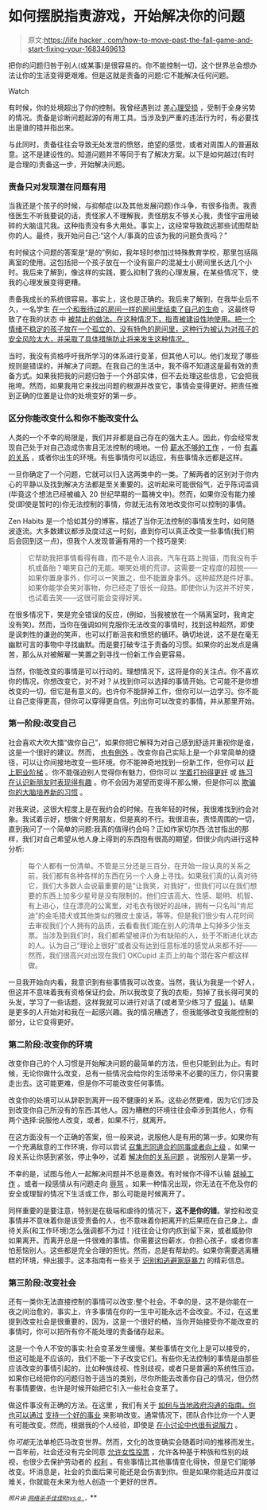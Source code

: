 # 如何摆脱指责游戏，开始解决你的问题

> 原文:[https://life hacker . com/how-to-move-past-the-fall-game-and-start-fixing-your-1683469613](https://lifehacker.com/how-to-move-past-the-blame-game-and-start-fixing-your-1683469613)

把你的问题归咎于别人(或某事)是很容易的。你不能控制一切，这个世界总会想办法让你的生活变得更艰难。但是这就是责备的问题:它不能解决任何问题。

Watch

有时候，你的处境超出了你的控制。我曾经遇到过 [差](https://lifehacker.com/the-financial-advice-im-glad-i-ignored-when-i-was-brok-1492198947)[心理受损](http://lifehacker.com/five-lessons-i-learned-from-dealing-with-depression-1595249546) ，受制于全身劣势的情况。责备是诊断问题起源的有用工具。当涉及到严重的违法行为时，有必要找出是谁的错并指出来。

与此同时，责备往往会导致无处发泄的愤怒，绝望的感觉，或者对周围人的普遍敌意。这不是建设性的。知道问题并不等同于有了解决方案。以下是如何越过(有时是合理的)责备这一步，开始解决问题。

### **责备只对发现潜在问题有用**

当我还是个孩子的时候，与抑郁症(以及其他发展问题)作斗争，有很多指责。我责怪医生不听我要说的话，责怪家人不理解我，责怪朋友不够关心我，责怪宇宙用破碎的大脑诅咒我。这种指责没有多大用处。事实上，这经常导致疏远那些试图帮助你的人。最终，我开始问自己:“这个人/事真的应该为我的问题负责吗？”

有时候这个问题的答案是“是的”例如，我年轻时参加过特殊教育学校，那里包括隔离室的使用。这包括把一个孩子放在一个没有窗户的混凝土小房间里长达几个小时。我后来了解到，像这样的实践，要么抑制了我的心理发展，在某些情况下，使我的心理发展变得更糟。

责备我成长的系统很容易。事实上，这也是正确的。我后来了解到，在我毕业后不久，一名学生 [在一个和我待过的房间一样的房间里结束了自己的生命](http://www.cnn.com/2008/US/12/17/seclusion.rooms/) 。这最终导致了在我的状态 中 [被禁止的做法。在这种情况下，指责被建设性地使用。把一个情绪不稳定的孩子放在一个孤立的、没有特色的房间里，这种行为被认为对孩子的安全风险太大，并采取了具体措施防止将来发生这种情况。](https://www.gadoe.org/External-Affairs-and-Policy/Policy/Documents/Guidance%20Seclusion%20and%20Restraint.pdf)

当时，我没有资格呼吁我所学习的体系进行变革，但其他人可以。他们发现了哪些规则是错误的，并解决了问题。在我自己的生活中，我不得不知道这是最有效的责备方式。如果我把我的问题归咎于一个外部实体，但不去处理这些信息，它会把我拖垮。然而，如果我用它来找出问题的根源并改变它，事情会变得更好。把责任推到正确的位置是让你的处境变好的第一步。

### **区分你能改变什么和你不能改变什么**

人类的一个不幸的局限是，我们并非都是自己存在的强大主人。因此，你会经常发现自己处于对自己造成伤害且无法控制的境地。一份 [薪水不够的工作](https://lifehacker.com/the-right-way-to-ask-for-a-raise-and-get-what-you-deser-1577005970) ，一份 [有毒的关系](http://lifehacker.com/how-to-know-when-to-call-it-quits-in-your-relationship-1660237226) ，或者你出生的环境。有些事情你可以适应，有些事情永远都是这样。

一旦你确定了一个问题，它就可以归入这两类中的一类。了解两者的区别对于你内心的平静以及找到解决方法都是至关重要的。这听起来可能很俗气，近乎陈词滥调(毕竟这个想法已经被编入 20 世纪早期的一篇祷文中)。然而，如果你没有能力接受(即使是暂时的)你无法控制的事情，你就无法有效地改变你可以控制的事情。

Zen Habits 是一个恰如其分的博客，描述了当你无法控制的事情发生时，如何随波逐流。大多数建议都涉及度过这一时刻，直到你可以真正改变一些事情(我们稍后会回到这一点)，但我个人发现普遍有用的一个技巧是笑:

> 它帮助我把事情看得有趣，而不是令人沮丧。汽车在路上抛锚，而我没有手机或备胎？嘲笑自己的无能。嘲笑处境的荒谬。这需要一定程度的超脱——如果你置身事外，你可以一笑置之，但不能置身事外。这种超然是件好事。如果你能学会笑对事物，你已经走了很长一段路。即使你认为这并不好笑，也试着去笑——这很可能会变得好笑。

在很多情况下，笑是完全错误的反应，(例如，当我被放在一个隔离室时，我肯定没有笑)。然而，当你在强调如何克服你无法改变的事情时，找到这种超然，即使是讽刺性的谦逊的笑声，也可以打断沮丧和愤怒的循环。确切地说，这不是在毫无幽默可言的事物中寻找幽默。而是要打破专注于责备的习惯。如果你的出发点是痛苦，那么从对被解雇一笑置之到寻找一份新工作会更容易。

当然，你能改变的事情是可以行动的。理想情况下，这将是你的关注点。你不喜欢你的情况，你想改变它，对不对？从找到你可以选择的事情开始。它可能不是你想改变的一切，但它是有意义的。也许你不能辞掉工作，但你可以一边学习。你不能让自己变得更高，但你可以穿得更自信。列出你可以改变的事情，并从那里开始。

### 第一阶段:改变自己

社会喜欢大吹大擂“做你自己”，如果你把它解释为对自己感到舒适并重视你是谁，这是一个很好的建议。然而， [也有例外](https://lifehacker.com/remember-to-always-be-yourself-unless-you-suck-789435217) 。改变你自己实际上是一个非常简单的捷径，可以让你间接地改变一些环境。你不能神奇地找到一份新工作，但你可以 [赶上职业阶梯](http://lifehacker.com/the-late-career-bloomer-s-guide-to-catching-up-1677833182) 。你不能强迫别人觉得你有魅力，但你可以 [学着打扮得更好](http://lifehacker.com/how-can-i-learn-to-dress-better-1215111190) 或 [练习在认识新朋友时表现得有趣](http://lifehacker.com/how-to-be-more-interesting-when-meeting-new-people-1612086910) 。你不会因为渴望而变得不那么懒，但是你可以 [欺骗你的大脑培养新的习惯](http://lifehacker.com/how-to-trick-your-brain-to-create-a-new-healthy-habit-868231704) 。

对我来说，这很大程度上是在我约会的时候。在我年轻的时候，我很难找到约会对象。我试着示好，想做个好男朋友，但是真的不行。我很沮丧，责怪周围的一切，直到我问了一个简单的问题:我真的值得约会吗？正如作家切尔西·法甘指出的那样，我们对自己希望从他人身上得到的东西抱有很高的期望，但很少向内进行这种分析:

> 每个人都有一份清单。不管是三分还是三百分，在开始一段认真的关系之前，我们都有各种各样的东西在另一个人身上寻找。如果我们真的认真对待它，我们大多数人会说最重要的是“让我笑，对我好”，但我们可以在我们想要的东西上加多少星号是没有限制的。他们应该高大、性感、聪明、机智、有上进心，住在漂亮的公寓里，对毛衣有很好的品味，拥有一只名叫“肯尼迪”的金毛猎犬或其他类似的雅皮士废话，等等。但是我们很少有人花时间去审视我们个人拥有的品质，去看看我们能在别人的清单上勾掉多少张支票。当涉及到我们时，我们都希望被评价为有缺陷的人，处于不断进化状态的人。认为自己“理论上很好”或者没有达到任意标准的感觉从来都不好——然而，我们很高兴对出现在我们 OKCupid 主页上的每个潜在客户都这样做。

一旦我开始向内看，我意识到有些事情我可以改变。当然，我认为我是一个好人，但这并不意味着我有资格保证约会。所以我改变了我的衣柜，剪掉了我长得可笑的头发，学习了一些话题，这样我就可以进行对话了(或者至少练习了 [假装](https://lifehacker.com/how-to-sound-like-you-know-what-youre-talking-about-ev-5853250) )。结果是更多的人开始对和我在一起感兴趣。我的情况糟透了，但我能够改变我能控制的部分，让它变得更好。

### 第二阶段:改变你的环境

改变你自己的个人习惯是开始解决问题的最简单的方法，但也只能到此为止。有时候，无论你做什么改变，总有一些情况会给你的生活带来不必要的压力，你只需要走出去。这可能更难，但是你不可能改变任何事情。

改变你的处境可以从辞职到离开一段不健康的关系。这些必然更难，因为它们涉及到改变你自己所没有的东西:其他人。因为糟糕的环境往往会牵涉到其他人，你有两个选择:说服他人改变，或者，如果不行，就离开。

在这方面没有一个正确的答案，但一般来说，说服他人是有用的第一步。如果你有一个充满敌意的工作环境，你可以尝试 [召集志同道合的同事或者向上级](http://lifehacker.com/how-to-handle-a-toxic-work-environment-1627385030) 。如果一段关系让你感到紧张，停止争吵，试着 [解决你的关系问题](http://lifehacker.com/how-to-turn-an-argument-into-a-productive-discussion-1171337265) 。说服别人是第一步。

不幸的是，试图与他人一起解决问题并不总是奏效。有时候你不得不认输 [辞掉工作](https://lifehacker.com/know-when-to-quit-your-job-by-watching-for-these-signal-5987241) 。或者一段感情从有问题走向 [辱骂](http://lifehacker.com/how-to-combat-emotional-warfare-and-root-out-the-manipu-5894134) 。如果一种情况出现，你无法在不危及你的安全或理智的情况下生活或工作，那么可能是时候离开了。

同样重要的是要注意，特别是在极端和虐待的情况下，**这不是你的错**。掌控和改变事情并不意味着你是该受责备的人，也不意味着你把离开的后果揽在自己身上。虐待关系(和工作环境)怎么强调都不为过！)往往会让你内疚到留下来，或者威胁你如果离开。而离开总是一件很难的事情。你需要这份薪水，你担心孩子，或者你害怕惹恼别人。这些都是完全合理的担忧。然而，总是有帮助的。如果你需要逃离糟糕的环境，伸出援手。这本指南有一些关于 [识别和逃避家庭暴力](http://www.datehookup.com/content-abuse-advice-an-online-resource-guide-on-domestic-violence.htm) 的精彩信息。

### **第三阶段:改变社会**

还有一类你无法直接控制的事情可以改变:整个社会。不幸的是，这不是你能在一夜之间治愈的，事实上，许多事情在你的一生中可能永远不会改变。不过，在这里提到改变社会是很重要的，因为，这是一个很好的桶，当你开始接受你不能改变的事情时，你可以把所有你不能处理的责备储存起来。

这是一个令人不安的事实:社会变革发生缓慢。某些事情在文化上是可以接受的，但这可能是不应该的，我们不能一下子改变它们。有些你无法控制的事情是由那些应该改变的事情引起的，比如种族歧视、性别歧视，或者只是普遍的系统性压迫。如果你已经把你的问题归咎于适当的类别，尽你所能去改善你自己的情况，但仍然有事情要做，也许是时候开始把它引入一些社会变革了。

做这件事没有正确的方法。在这里 ，我们有关于 [如何与当地政府沟通的指南。你也可以通过](https://lifehacker.com/how-to-contact-and-properly-communicate-with-your-gover-5871810) [支持一个好的事业](http://lifehacker.com/top-10-effortless-ways-to-support-a-good-cause-1663783823) 来影响改变。通常情况下，团队合作比你一个人更有可能改变。然而，根据我的个人经验，即使是 [在小讨论中也很有说服力](http://lifehacker.com/use-the-hail-method-to-be-more-persuasive-and-trustwort-1599169164) 。

你*可能*无法单枪匹马改变世界。然而，文化的改变确实会随着时间的推移而发生。一百年前，社会还没有完全同意 [允许女性投票](http://en.wikipedia.org/wiki/Women%27s_suffrage_in_the_United_States) ，允许各种基于种族和性别的歧视，也很少去保护劳动者的 [权利](http://en.wikipedia.org/wiki/Fair_Labor_Standards_Act) 。有些事情比其他事情变化得快，但是它们能够改变。坏消息是，社会的负面后果可能还是会伤害到你。但是如果你能适应并度过难关，你就能在未来为他人创造一个更好的世界。

<small>*照片由*</small> [<small>*网络杀手*</small>](http://www.flickr.com/photos/cyberslayer/2535502341)<small></small>*[<small>*佳佳*</small>](http://www.flickr.com/photos/look_ma_im_flying_pictures/2222370392)<small></small>*[<small>*Rhys a .*</small>](http://www.flickr.com/photos/rhysasplundh/6246505400)<small>*，*</small>**